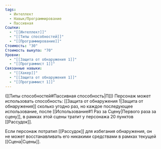 ```yaml
---
tags:
  - Интеллект
  - Навык/Программирование
  - Пассивная
Ссылки:
  - "[[Интеллект]]"
  - "[[Типы способностей]]"
  - "[[Программирование]]"
Стоимость: "30"
Стоимость выкупа: "70"
Уровни:
  - "[[Защита от обнаружения 1]]"
  - "[[Программист 1]]"
Связанные навыки:
  - "[[Хакер]]"
  - "[[Защита от обнаружения 1]]"
  - "[[Программист 1]]"
---
```

([[Типы способностей#Пассивная способность|П]]) Персонаж может использовать способность: [[Защита от обнаружения 1|Защита от обнаружения]] сколько угодно раз, но каждое последующее использование, после [[Использование#1 Раз за Сцену|Первого раза за сцену]], в рамках этой сцены тратит у персонажа 20 пунктов [[Рассудок]]. 

Если персонаж потратил [[Рассудок]] для избегания обнаружения, он не может восстанавливать его никакими средствами в рамках текущей [[Сцена|Сцены]]. 